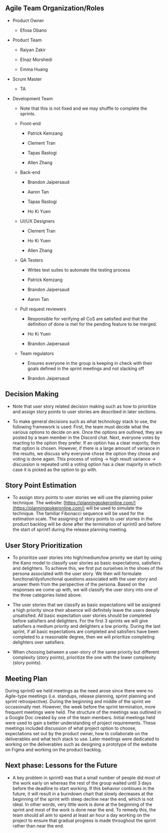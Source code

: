 ## Agile Team Organization/Roles 

 
-   Product Owner
    
    -   Efosa Obano
    
-   Product Team
    
	-   Raiyan Zakir
    
	-   Elnaz Morshedi
    
	-   Emma Huang
    
-   Scrum Master

	-   TA

-   Development Team
    
	- Note that this is not fixed and we may shuffle to complete the sprints.

	-   Front-end
    
		-   Patrick Kemzang
		    
		-   Clement Tran
		    
		-   Tapas Rastogi
		
		-   Allen Zhang
    
	-   Back-end
	
		-   Brandon Jaipersaud
		    
		-   Aaron Tan
		    
		-   Tapas Rastogi
		    
		-   Ho Ki Yuen
    

	-   UI/UX Designers
	    
		-   Clement Tran
		    
		-   Ho Ki Yuen

		-   Allen Zhang
    

	-   QA Testers
    
		-   Writes test suites to automate the testing process
    
		-   Patrick Kemzang
		    
		-   Brandon Jaipersaud
		    
		-   Aaron Tan
    

  

	-   Pull request reviewers
    
		-   Responsible for verifying all CoS are satisfied and that the definition of done is met for the pending feature to be merged.
    
		-   Ho Ki Yuen
    
		-   Brandon Jaipersaud
    

	-   Team regulators
   

		-   Ensures everyone in the group is keeping in check with their goals defined in the sprint meetings and not slacking off
	    
		-   Brandon Jaipersaud


## Decision Making 

-   Note that user story related decision making such as how to prioritize and assign story points to user stories are described in later sections.
    

 
-   To make general decisions such as what technology stack to use, the following framework is used: First, the team must decide what the various options to decide on are. Once the options are outlined, they are posted by a team member in the Discord chat. Next, everyone votes by reacting to the option they prefer. If an option has a clear majority, then that option is chosen. However, if there is a large amount of variance in the results, we discuss why everyone chose the option they chose and voting is done again. This process of voting -> high result variance -> discussion is repeated until a voting option has a clear majority in which case it is picked as the option to go with.


## Story Point Estimation

-   To assign story points to user stories we will use the planning poker technique. The website: [https://planningpokeronline.com/](https://planningpokeronline.com/) will be used to simulate the technique. The familiar Fibonacci sequence will be used for the estimation scale. The assigning of story points to user stories in the product backlog will be done after the termination of sprint0 and before the start of sprint1 during the release planning meeting.
    

## User Story Prioritization

  

-   To prioritize user stories into high/medium/low priority we start by using the Kano model to classify user stories as basic expectations, satisfiers and delighters. To achieve this, we first put ourselves in the shoes of the persona associated with the user story. We then will formulate functional/dysfunctional questions associated with the user story and answer them from the perspective of the persona. Based on the responses we come up with, we will classify the user story into one of the three categories listed above.
    

-   The user stories that we classify as basic expectations will be assigned a high priority since their absence will definitely leave the users deeply unsatisfied. All basic expectation user stories should be completed before satisfiers and delighters. For the first 3 sprints we will give satisfiers a medium priority and delighters a low priority. During the last sprint, if all basic expectations are completed and satisfiers have been completed to a reasonable degree, then we will prioritize completing delighters over satisfiers.
    
-   When choosing between a user-story of the same priority but different complexity (story points), prioritize the one with the lower complexity (story points).
    

 
## Meeting Plan 

During sprint0 we held meetings as the need arose since there were no Agile-type meetings (i.e. standups, release planning, sprint planning and sprint retrospective). During the beginning and middle of the sprint we occasionally met. However, the week before the sprint termination, more frequent meetings were held. The structure of the meetings was outlined in a Google Doc created by one of the team members. Initial meetings held were used to gain a better understanding of project requirements. These meetings included discussion of what project option to choose, expectations set out by the product owner, how to collaborate on the deliverables and what tech stack to use. Later meetings were dedicated to working on the deliverables such as designing a prototype of the website on Figma and working on the product backlog.

## Next phase: Lessons for the Future

-   A key problem in sprint0 was that a small number of people did most of the work early on whereas the rest of the group waited until 3 days before the deadline to start working. If this behavior continues in the future, it will result in a burndown chart that slowly decreases at the beginning of the sprint with steep decline near the end, which is not ideal. In other words, very little work is done at the beginning of the sprint and most of the work is done near the end. To remedy this, the team should all aim to spend at least an hour a day working on the project to ensure that gradual progress is made throughout the sprint rather than near the end.
